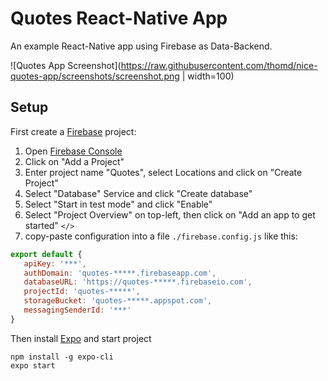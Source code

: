 # Quotes React-Native App

An example React-Native app using Firebase as Data-Backend.

![Quotes App Screenshot](https://raw.githubusercontent.com/thomd/nice-quotes-app/screenshots/screenshot.png | width=100)

## Setup

First create a [Firebase](https://firebase.google.com) project:

1. Open [Firebase Console](https://console.firebase.google.com/)
2. Click on "Add a Project"
3. Enter project name "Quotes", select Locations and click on "Create Project"
4. Select "Database" Service and click "Create database"
5. Select "Start in test mode" and click "Enable"
6. Select "Project Overview" on top-left, then click on "Add an app to get started" `</>`
7. copy-paste configuration into a file `./firebase.config.js` like this:

```javascript
export default {
   apiKey: '***',
   authDomain: 'quotes-*****.firebaseapp.com',
   databaseURL: 'https://quotes-*****.firebaseio.com',
   projectId: 'quotes-*****',
   storageBucket: 'quotes-*****.appspot.com',
   messagingSenderId: '***'
}
```

Then install [Expo](https://expo.io/) and start project

    npm install -g expo-cli
    expo start

